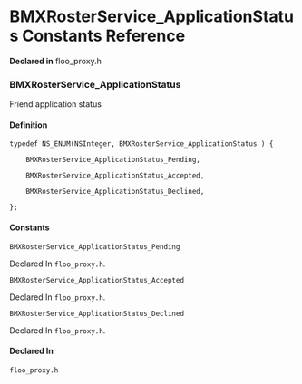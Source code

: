 # BMXRosterService_ApplicationStatus Constants Reference

  **Declared in** floo_proxy.h  

### BMXRosterService_ApplicationStatus

Friend application status

#### Definition
    typedef NS_ENUM(NSInteger, BMXRosterService_ApplicationStatus ) {   
        
        BMXRosterService_ApplicationStatus_Pending,
        
        BMXRosterService_ApplicationStatus_Accepted,
        
        BMXRosterService_ApplicationStatus_Declined,
        
    };

#### Constants

<a name="" title="BMXRosterService_ApplicationStatus_Pending"></a><code>BMXRosterService_ApplicationStatus_Pending</code>

   Declared In `floo_proxy.h`.

<a name="" title="BMXRosterService_ApplicationStatus_Accepted"></a><code>BMXRosterService_ApplicationStatus_Accepted</code>

   Declared In `floo_proxy.h`.

<a name="" title="BMXRosterService_ApplicationStatus_Declined"></a><code>BMXRosterService_ApplicationStatus_Declined</code>

   Declared In `floo_proxy.h`.

#### Declared In
`floo_proxy.h`


